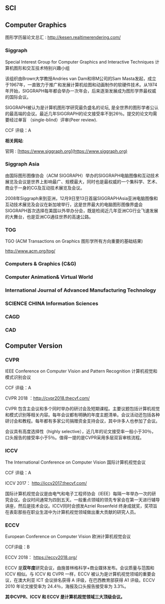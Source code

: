 ## SCI






## Computer Graphics


图形学历届论文总汇 : http://kesen.realtimerendering.com/


### Siggraph

Special Interest Group for Computer Graphics and Interactive Techniques 计算机图形和交互技术特别兴趣小组

该组织由Brown大学教授Andries van Dam和IBM公司的Sam Masta发起，成立于1967年，一直致力于推广和发展计算机绘图和动画制作的软硬件技术。从1974年开始，SIGGRAPH每年都会举办一次年会，后来逐渐发展成为图形学界最权威的国际会议。

SIGGRAPH被认为是计算机图形学研究最负盛名的论坛, 是全世界的图形学者公认的最高端的会议。最近几年SIGGRAPH的论文接受率不到26％。提交的论文均需要经过单盲 （single-blind）评审(Peer review).

CCF 评级：A


**相关网站**:

官网 : [https://www.siggraph.org](https://www.siggraph.org)





### Siggraph Asia

由国际图形图像协会（ACM SIGGRAPH）举办的SIGGRAPH电脑图像和互动技术展览及会议是世界上影响最广、规模最大，同时也是最权威的一个集科学、艺术、商业于一身的CG及互动技术展览及会议。

2008年Siggraph来到亚洲，12月9日至13日首届SIGGRAPHAsia亚洲电脑图像和互动技术展览及会议在新加坡举行，这是世界最大的电脑图形图像界盛会SIGGRAPH首次选择在美国以外举办分会，既是检阅近几年亚洲CG行业飞速发展的大舞台，也是亚洲CG通往世界的高速公路。




### TOG
TGO (ACM Transactions on Graphics 图形学所有方向重要的基础结果)

http://www.acm.org/tog/

### Computers & Graphics (C&G)
### Computer Animation& Virtual World
### International Journal of Advanced Manufacturing Technology
### SCIENCE CHINA Information Sciences

### CAGD
### CAD


## Computer Version


### CVPR

IEEE Conference on Computer Vision and Pattern Recognition 计算机视觉和模式识别会议

CCF 评级：A

CVPR 2018 ：http://cvpr2018.thecvf.com/

CVPR 包含主会议和多个同时举办的研讨会及短期课程。主要议题包括计算机视觉和模式识别等相关内容。每年会议都有明确的年度主题清单。会议活动还包括各种研讨会和教程。每年都有多家公司捐赠资金支持会议，其中许多人也参加了会议。

会议具有高度选择性（highly selective），近几年的论文接受率一般小于30％，口头报告的接受率小于5％。值得一提的是CVPR采用多层双盲审核流程。


### ICCV

The International Conference on Computer Vision 国际计算机视觉会议

CCF 评级：A

ICCV 2017： http://iccv2017.thecvf.com/

国际计算机视觉会议是由电气和电子工程师协会（IEEE）每隔一年举办一次的研究会议。会议时间通常为四到五天。一般重点领域的领先专家会在第一天进行辅导讲座，然后是技术会议。ICCV同时会颁发Azriel Rosenfeld 终身成就奖，奖项旨在表彰那些在职业生涯中为计算机视觉领域做出重大贡献的研究人员。


### ECCV

European Conference on Computer Vision 欧洲计算机视觉会议

CCF评级：B

ECCV 2018： https://eccv2018.org/

ECCV 是**双年度**研究会议，由施普林格科学+商业媒体发布。会议质量与范围和 ICCV 相似。与 ICCV 和 CVPR 一样，ECCV 被认为是计算机视觉领域的重要会议，在澳大利亚 ICT 会议排名获得 A 评级，在巴西教育部获得 A1 评级。ECCV 2010 年论文接受率为 24.4％，海报及口头报告接受率为 3.3%。



**其中CVPR、ICCV 和 ECCV 是计算机视觉领域三大顶级会议。**


